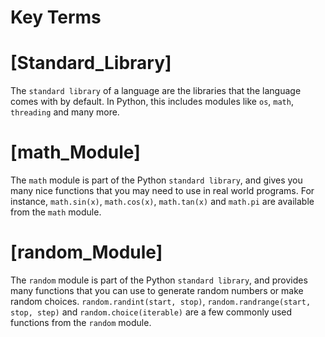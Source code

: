 # Key Terms

# [Standard_Library]
The `standard library` of a language are the libraries that the language comes with by 
default. In Python, this includes modules like `os`, `math`, `threading` and many more.

# [math_Module]
The `math` module is part of the Python `standard library`, and gives you many nice 
functions that you may need to use in real world programs. For instance, `math.sin(x)`, 
`math.cos(x)`, `math.tan(x)` and `math.pi` are available from the `math` module.

# [random_Module]
The `random` module is part of the Python `standard library`, and provides many 
functions that you can use to generate random numbers or make random choices. 
`random.randint(start, stop)`, `random.randrange(start, stop, step)` and 
`random.choice(iterable)` are a few commonly used functions from the `random` module.